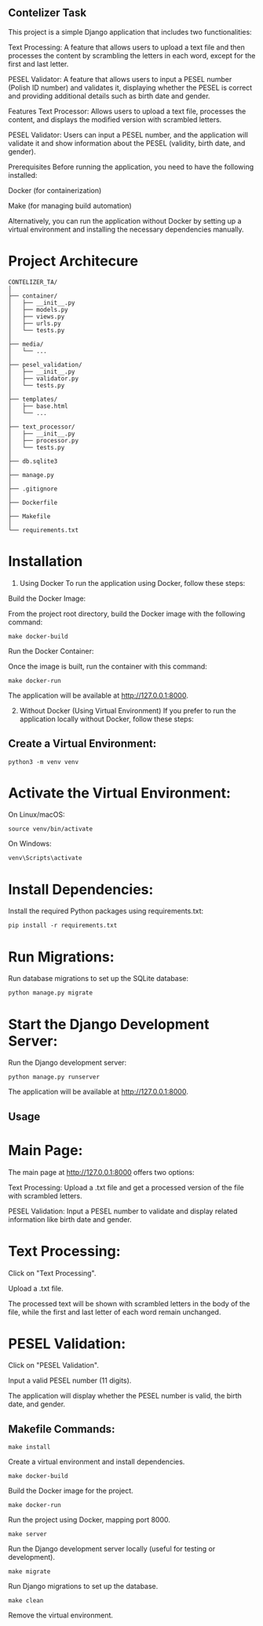 ## Contelizer Task
This project is a simple Django application that includes two functionalities:

Text Processing: A feature that allows users to upload a text file and then processes the content by scrambling the letters in each word, except for the first and last letter.

PESEL Validator: A feature that allows users to input a PESEL number (Polish ID number) and validates it, displaying whether the PESEL is correct and providing additional details such as birth date and gender.

Features
Text Processor: Allows users to upload a text file, processes the content, and displays the modified version with scrambled letters.

PESEL Validator: Users can input a PESEL number, and the application will validate it and show information about the PESEL (validity, birth date, and gender).

Prerequisites
Before running the application, you need to have the following installed:

Docker (for containerization)

Make (for managing build automation)

Alternatively, you can run the application without Docker by setting up a virtual environment and installing the necessary dependencies manually.

# Project Architecure

```
CONTELIZER_TA/                 
│
├── container/                  
│   ├── __init__.py             
│   ├── models.py               
│   ├── views.py               
│   ├── urls.py                
│   └── tests.py               
│
├── media/                    
│   └── ...                   
│
├── pesel_validation/         
│   ├── __init__.py
│   ├── validator.py           
│   └── tests.py
│
├── templates/                  
│   ├── base.html             
│   └── ...                   
│
├── text_processor/           
│   ├── __init__.py
│   ├── processor.py           
│   └── tests.py
│
├── db.sqlite3                 
│
├── manage.py                 
│
├── .gitignore                
│
├── Dockerfile                 
│
├── Makefile                  
│
└── requirements.txt           
```

# Installation
1. Using Docker
To run the application using Docker, follow these steps:

Build the Docker Image:

From the project root directory, build the Docker image with the following command:

```
make docker-build
```
Run the Docker Container:

Once the image is built, run the container with this command:

```
make docker-run
```
The application will be available at http://127.0.0.1:8000.

2. Without Docker (Using Virtual Environment)
If you prefer to run the application locally without Docker, follow these steps:

## Create a Virtual Environment:

```
python3 -m venv venv
```
# Activate the Virtual Environment:

On Linux/macOS:

```
source venv/bin/activate
```
On Windows:

```
venv\Scripts\activate
```
# Install Dependencies:

Install the required Python packages using requirements.txt:

```
pip install -r requirements.txt
```
# Run Migrations:

Run database migrations to set up the SQLite database:

```
python manage.py migrate
```
# Start the Django Development Server:

Run the Django development server:

```
python manage.py runserver
```
The application will be available at http://127.0.0.1:8000.


## Usage
# Main Page:

The main page at http://127.0.0.1:8000 offers two options:

Text Processing: Upload a .txt file and get a processed version of the file with scrambled letters.

PESEL Validation: Input a PESEL number to validate and display related information like birth date and gender.

# Text Processing:

Click on "Text Processing".

Upload a .txt file.

The processed text will be shown with scrambled letters in the body of the file, while the first and last letter of each word remain unchanged.

# PESEL Validation:

Click on "PESEL Validation".

Input a valid PESEL number (11 digits).

The application will display whether the PESEL number is valid, the birth date, and gender.

## Makefile Commands: 
```
make install
```
Create a virtual environment and install dependencies.
```
make docker-build
```
Build the Docker image for the project.
```
make docker-run
```
Run the project using Docker, mapping port 8000.
```
make server
```
Run the Django development server locally (useful for testing or development).
```
make migrate
```
Run Django migrations to set up the database.
```
make clean
```
Remove the virtual environment.
